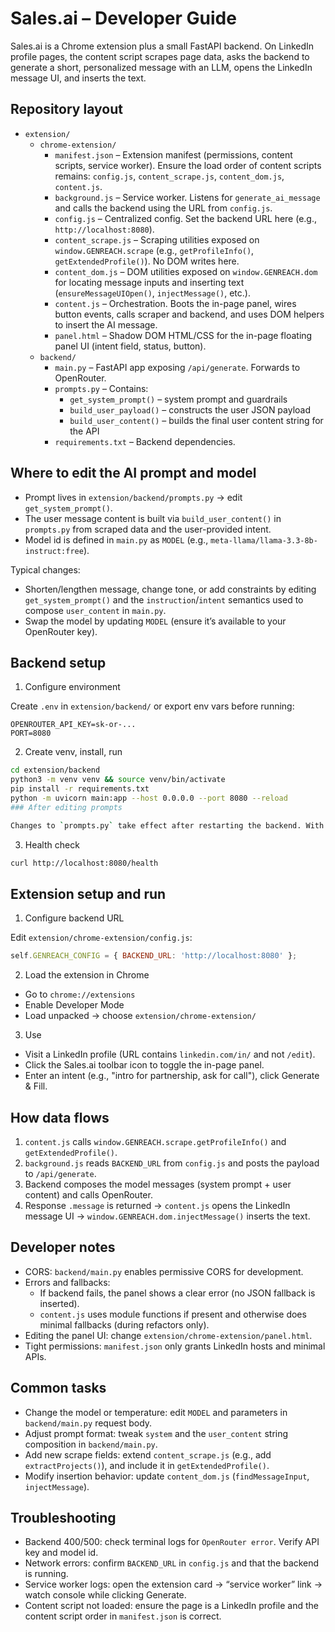 # Sales.ai – Developer Guide

Sales.ai is a Chrome extension plus a small FastAPI backend. On LinkedIn profile pages, the content script scrapes page data, asks the backend to generate a short, personalized message with an LLM, opens the LinkedIn message UI, and inserts the text.

## Repository layout

- `extension/`
  - `chrome-extension/`
    - `manifest.json` – Extension manifest (permissions, content scripts, service worker). Ensure the load order of content scripts remains: `config.js`, `content_scrape.js`, `content_dom.js`, `content.js`.
    - `background.js` – Service worker. Listens for `generate_ai_message` and calls the backend using the URL from `config.js`.
    - `config.js` – Centralized config. Set the backend URL here (e.g., `http://localhost:8080`).
    - `content_scrape.js` – Scraping utilities exposed on `window.GENREACH.scrape` (e.g., `getProfileInfo()`, `getExtendedProfile()`). No DOM writes here.
    - `content_dom.js` – DOM utilities exposed on `window.GENREACH.dom` for locating message inputs and inserting text (`ensureMessageUIOpen()`, `injectMessage()`, etc.).
    - `content.js` – Orchestration. Boots the in-page panel, wires button events, calls scraper and backend, and uses DOM helpers to insert the AI message.
    - `panel.html` – Shadow DOM HTML/CSS for the in-page floating panel UI (intent field, status, button).
  - `backend/`
    - `main.py` – FastAPI app exposing `/api/generate`. Forwards to OpenRouter.
    - `prompts.py` – Contains:
      - `get_system_prompt()` – system prompt and guardrails
      - `build_user_payload()` – constructs the user JSON payload
      - `build_user_content()` – builds the final user content string for the API
    - `requirements.txt` – Backend dependencies.

## Where to edit the AI prompt and model

- Prompt lives in `extension/backend/prompts.py` → edit `get_system_prompt()`.
- The user message content is built via `build_user_content()` in `prompts.py` from scraped data and the user-provided intent.
- Model id is defined in `main.py` as `MODEL` (e.g., `meta-llama/llama-3.3-8b-instruct:free`).

Typical changes:
- Shorten/lengthen message, change tone, or add constraints by editing `get_system_prompt()` and the `instruction`/`intent` semantics used to compose `user_content` in `main.py`.
- Swap the model by updating `MODEL` (ensure it’s available to your OpenRouter key).

## Backend setup

1) Configure environment

Create `.env` in `extension/backend/` or export env vars before running:

```
OPENROUTER_API_KEY=sk-or-...
PORT=8080
```

2) Create venv, install, run

```bash
cd extension/backend
python3 -m venv venv && source venv/bin/activate
pip install -r requirements.txt
python -m uvicorn main:app --host 0.0.0.0 --port 8080 --reload
### After editing prompts

Changes to `prompts.py` take effect after restarting the backend. With `--reload`, saving the file triggers automatic reload during development.

```

3) Health check

```bash
curl http://localhost:8080/health
```

## Extension setup and run

1) Configure backend URL

Edit `extension/chrome-extension/config.js`:

```js
self.GENREACH_CONFIG = { BACKEND_URL: 'http://localhost:8080' };
```

2) Load the extension in Chrome

- Go to `chrome://extensions`
- Enable Developer Mode
- Load unpacked → choose `extension/chrome-extension/`

3) Use

- Visit a LinkedIn profile (URL contains `linkedin.com/in/` and not `/edit`).
- Click the Sales.ai toolbar icon to toggle the in-page panel.
- Enter an intent (e.g., "intro for partnership, ask for call"), click Generate & Fill.

## How data flows

1) `content.js` calls `window.GENREACH.scrape.getProfileInfo()` and `getExtendedProfile()`.
2) `background.js` reads `BACKEND_URL` from `config.js` and posts the payload to `/api/generate`.
3) Backend composes the model messages (system prompt + user content) and calls OpenRouter.
4) Response `.message` is returned → `content.js` opens the LinkedIn message UI → `window.GENREACH.dom.injectMessage()` inserts the text.

## Developer notes

- CORS: `backend/main.py` enables permissive CORS for development.
- Errors and fallbacks:
  - If backend fails, the panel shows a clear error (no JSON fallback is inserted).
  - `content.js` uses module functions if present and otherwise does minimal fallbacks (during refactors only).
- Editing the panel UI: change `extension/chrome-extension/panel.html`.
- Tight permissions: `manifest.json` only grants LinkedIn hosts and minimal APIs.

## Common tasks

- Change the model or temperature: edit `MODEL` and parameters in `backend/main.py` request body.
- Adjust prompt format: tweak `system` and the `user_content` string composition in `backend/main.py`.
- Add new scrape fields: extend `content_scrape.js` (e.g., add `extractProjects()`), and include it in `getExtendedProfile()`.
- Modify insertion behavior: update `content_dom.js` (`findMessageInput`, `injectMessage`).

## Troubleshooting

- Backend 400/500: check terminal logs for `OpenRouter error`. Verify API key and model id.
- Network errors: confirm `BACKEND_URL` in `config.js` and that the backend is running.
- Service worker logs: open the extension card → “service worker” link → watch console while clicking Generate.
- Content script not loaded: ensure the page is a LinkedIn profile and the content script order in `manifest.json` is correct.
